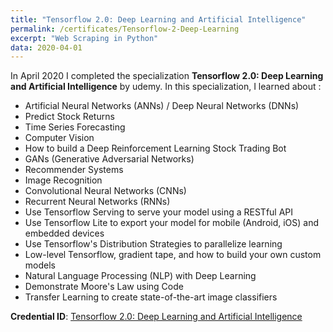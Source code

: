 ```yaml
---
title: "Tensorflow 2.0: Deep Learning and Artificial Intelligence"
permalink: /certificates/Tensorflow-2-Deep-Learning
excerpt: "Web Scraping in Python"
data: 2020-04-01
---
```


In April 2020 I completed the specialization **Tensorflow 2.0: Deep Learning and Artificial Intelligence** by udemy.
In this specialization, I learned about :

* Artificial Neural Networks (ANNs) / Deep Neural Networks (DNNs)
* Predict Stock Returns
* Time Series Forecasting
* Computer Vision
* How to build a Deep Reinforcement Learning Stock Trading Bot
* GANs (Generative Adversarial Networks)
* Recommender Systems
* Image Recognition
* Convolutional Neural Networks (CNNs)
* Recurrent Neural Networks (RNNs)
* Use Tensorflow Serving to serve your model using a RESTful API
* Use Tensorflow Lite to export your model for mobile (Android, iOS) and embedded devices
* Use Tensorflow's Distribution Strategies to parallelize learning
* Low-level Tensorflow, gradient tape, and how to build your own custom models
* Natural Language Processing (NLP) with Deep Learning
* Demonstrate Moore's Law using Code
* Transfer Learning to create state-of-the-art image classifiers

**Credential ID**: [Tensorflow 2.0: Deep Learning and Artificial Intelligence](https://www.udemy.com/certificate/UC-1466a930-6ce9-4594-9c52-28efd7e8956c/)
